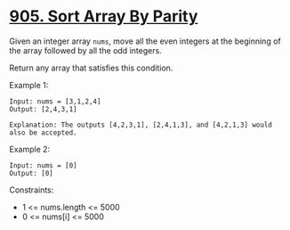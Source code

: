 # [905. Sort Array By Parity](https://leetcode.com/problems/sort-array-by-parity/)

Given an integer array ```nums```, move all the even integers at the beginning of the array followed by all the odd integers.

Return any array that satisfies this condition.


Example 1:

    Input: nums = [3,1,2,4]
    Output: [2,4,3,1]

    Explanation: The outputs [4,2,3,1], [2,4,1,3], and [4,2,1,3] would also be accepted.

Example 2:

    Input: nums = [0]
    Output: [0]
    

Constraints:

* 1 <= nums.length <= 5000
* 0 <= nums[i] <= 5000